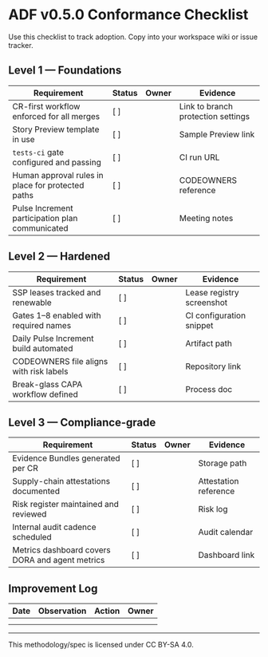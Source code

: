 # ADF v0.5.0 Conformance Checklist

Use this checklist to track adoption. Copy into your workspace wiki or issue tracker.

## Level 1 — Foundations

| Requirement | Status | Owner | Evidence |
| --- | --- | --- | --- |
| CR-first workflow enforced for all merges | [ ] | | Link to branch protection settings |
| Story Preview template in use | [ ] | | Sample Preview link |
| `tests-ci` gate configured and passing | [ ] | | CI run URL |
| Human approval rules in place for protected paths | [ ] | | CODEOWNERS reference |
| Pulse Increment participation plan communicated | [ ] | | Meeting notes |

## Level 2 — Hardened

| Requirement | Status | Owner | Evidence |
| --- | --- | --- | --- |
| SSP leases tracked and renewable | [ ] | | Lease registry screenshot |
| Gates 1–8 enabled with required names | [ ] | | CI configuration snippet |
| Daily Pulse Increment build automated | [ ] | | Artifact path |
| CODEOWNERS file aligns with risk labels | [ ] | | Repository link |
| Break-glass CAPA workflow defined | [ ] | | Process doc |

## Level 3 — Compliance-grade

| Requirement | Status | Owner | Evidence |
| --- | --- | --- | --- |
| Evidence Bundles generated per CR | [ ] | | Storage path |
| Supply-chain attestations documented | [ ] | | Attestation reference |
| Risk register maintained and reviewed | [ ] | | Risk log |
| Internal audit cadence scheduled | [ ] | | Audit calendar |
| Metrics dashboard covers DORA and agent metrics | [ ] | | Dashboard link |

## Improvement Log

| Date | Observation | Action | Owner |
| --- | --- | --- | --- |
| | | | |
| | | | |

---

This methodology/spec is licensed under CC BY-SA 4.0.
